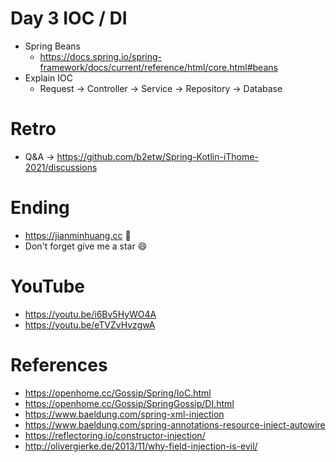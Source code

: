 # Day 3 IOC / DI
* Spring Beans
  * https://docs.spring.io/spring-framework/docs/current/reference/html/core.html#beans
* Explain IOC
  * Request -> Controller -> Service -> Repository -> Database

# Retro
* Q&A -> https://github.com/b2etw/Spring-Kotlin-iThome-2021/discussions

# Ending
* https://jianminhuang.cc 🌈
* Don't forget give me a star 😄

# YouTube
* https://youtu.be/i6Bv5HyWO4A
* https://youtu.be/eTVZvHvzgwA

# References
* https://openhome.cc/Gossip/Spring/IoC.html
* https://openhome.cc/Gossip/SpringGossip/DI.html
* https://www.baeldung.com/spring-xml-injection
* https://www.baeldung.com/spring-annotations-resource-inject-autowire
* https://reflectoring.io/constructor-injection/
* http://olivergierke.de/2013/11/why-field-injection-is-evil/
